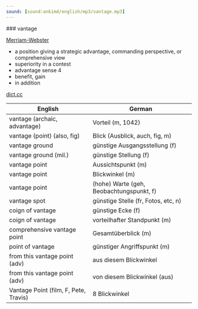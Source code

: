 ```yaml
---
sound: [sound:ankimd/english/mp3/vantage.mp3]
---
```


\### vantage

[Merriam-Webster](https://www.merriam-webster.com/dictionary/vantage)

- a position giving a strategic advantage, commanding perspective, or comprehensive view
- superiority in a contest
- advantage sense 4
- benefit, gain
- in addition

[dict.cc](https://www.dict.cc/vantage)

| English        | German       |
| -------------- | ------------ |
| vantage (archaic, advantage) | Vorteil (m, 1042) |
| vantage (point) (also, fig) | Blick (Ausblick, auch, fig, m) |
| vantage ground | günstige Ausgangsstellung (f) |
| vantage ground (mil.) | günstige Stellung (f) |
| vantage point | Aussichtspunkt (m) |
| vantage point | Blickwinkel (m) |
| vantage point | (hohe) Warte (geh, Beobachtungspunkt, f) |
| vantage spot | günstige Stelle (fr, Fotos, etc, n) |
| coign of vantage | günstige Ecke (f) |
| coign of vantage | vorteilhafter Standpunkt (m) |
| comprehensive vantage point | Gesamtüberblick (m) |
| point of vantage | günstiger Angriffspunkt (m) |
| from this vantage point (adv) | aus diesem Blickwinkel |
| from this vantage point (adv) | von diesem Blickwinkel (aus) |
| Vantage Point (film, F, Pete, Travis) | 8 Blickwinkel |
